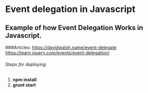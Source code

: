 # Event delegation in Javascript
## Example of how Event Delegation Works in Javascript.

###Articles:
https://davidwalsh.name/event-delegate
https://learn.jquery.com/events/event-delegation/

###### Steps for deploying
1. **npm install**
2. **grunt start**
